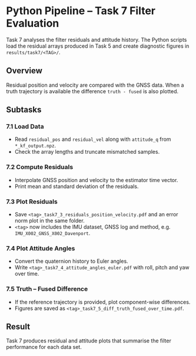 # Python Pipeline – Task 7 Filter Evaluation

Task 7 analyses the filter residuals and attitude history. The Python scripts load the residual arrays produced in Task 5 and create diagnostic figures in ``results/task7/<TAG>/``.

## Overview

Residual position and velocity are compared with the GNSS data. When a truth trajectory is available the difference ``truth - fused`` is also plotted.

## Subtasks

### 7.1 Load Data
- Read ``residual_pos`` and ``residual_vel`` along with ``attitude_q`` from ``*_kf_output.npz``.
- Check the array lengths and truncate mismatched samples.

### 7.2 Compute Residuals
- Interpolate GNSS position and velocity to the estimator time vector.
- Print mean and standard deviation of the residuals.

### 7.3 Plot Residuals
- Save `<tag>_task7_3_residuals_position_velocity.pdf` and an error norm plot in the same folder.
- `<tag>` now includes the IMU dataset, GNSS log and method, e.g. `IMU_X002_GNSS_X002_Davenport`.

### 7.4 Plot Attitude Angles
- Convert the quaternion history to Euler angles.
- Write `<tag>_task7_4_attitude_angles_euler.pdf` with roll, pitch and yaw over time.

### 7.5 Truth – Fused Difference
- If the reference trajectory is provided, plot component-wise differences.
- Figures are saved as `<tag>_task7_5_diff_truth_fused_over_time.pdf`.

## Result

Task 7 produces residual and attitude plots that summarise the filter performance for each data set.

